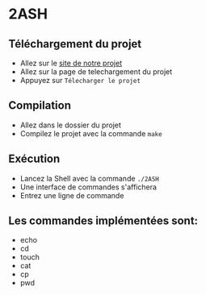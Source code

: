 # 2ASH

## Téléchargement du projet

- Allez sur le [site de notre projet](https://withered-wave-5039.bss.design/)
- Allez sur la page de telechargement du projet
- Appuyez sur `Télecharger le projet`


## Compilation

- Allez dans le dossier du projet
- Compilez le projet avec la commande `make`


## Exécution

- Lancez la Shell avec la commande `./2ASH`
- Une interface de commandes s'affichera
- Entrez une ligne de commande

## Les commandes implémentées sont:

- echo
- cd
- touch
- cat
- cp
- pwd
